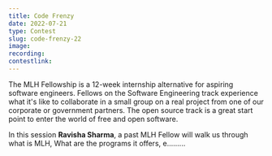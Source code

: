 ```yaml
---
title: Code Frenzy
date: 2022-07-21
type: Contest
slug: code-frenzy-22
image:
recording:
contestlink:
---
```


The MLH Fellowship is a 12-week internship alternative for aspiring software engineers. Fellows on the Software Engineering track experience what it's like to collaborate in a small group on a real project from one of our corporate or government partners. The open source track is a great start point to enter the world of free and open software.

In this session **Ravisha Sharma**, a past MLH Fellow will walk us through what is MLH, What are the programs it offers, e.........
